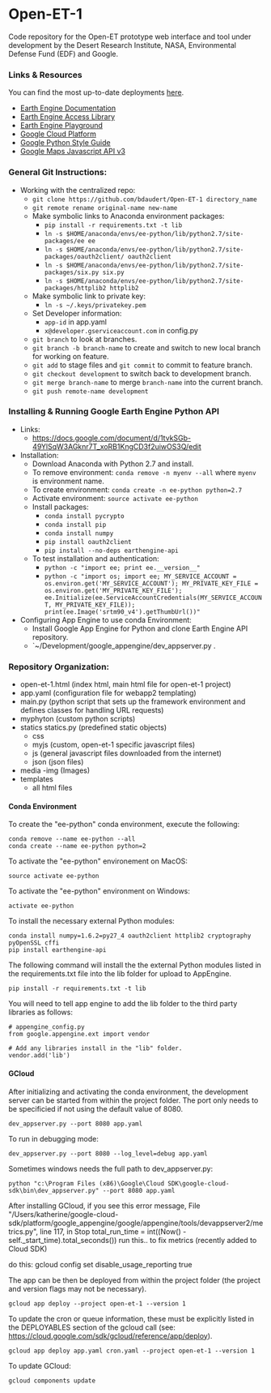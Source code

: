 # Open-ET-1

Code repository for the Open-ET prototype web interface and tool under development by the Desert Research Institute, NASA, Environmental Defense Fund (EDF) and Google.

### Links & Resources

You can find the most up-to-date deployments [here](http://open-et-1.appspot.com/).

- [Earth Engine Documentation](https://sites.google.com/site/earthengineapidocs/)
- [Earth Engine Access Library](https://code.google.com/p/earthengine-api/wiki/Installation)
- [Earth Engine Playground](https://code.earthengine.google.com/)
- [Google Cloud Platform](https://cloud.google.com/appengine/docs/python/gettingstartedpython27/helloworld)
- [Google Python Style Guide](https://google.github.io/styleguide/pyguide.html)
- [Google Maps Javascript API v3](https://developers.google.com/maps/documentation/javascript/)

### General Git Instructions:
- Working with the centralized repo:
    - `git clone https://github.com/bdaudert/Open-ET-1 directory_name`
    - `git remote rename original-name new-name`
    - Make symbolic links to Anaconda environment packages:
         - `pip install -r requirements.txt -t lib`
        - `ln -s $HOME/anaconda/envs/ee-python/lib/python2.7/site-packages/ee ee`
        - `ln -s $HOME/anaconda/envs/ee-python/lib/python2.7/site-packages/oauth2client/ oauth2client`
        - `ln -s $HOME/anaconda/envs/ee-python/lib/python2.7/site-packages/six.py six.py`
        - `ln -s $HOME/anaconda/envs/ee-python/lib/python2.7/site-packages/httplib2 httplib2`
    - Make symbolic link to private key:
        - `ln -s ~/.keys/privatekey.pem`
    - Set Developer information:
        - `app-id` in app.yaml
        - `x@developer.gserviceaccount.com` in config.py
    - `git branch` to look at branches.
    - `git branch -b branch-name` to create and switch to new local branch for working on feature.
    - `git add` to stage files and `git commit` to commit to feature branch.
    - `git checkout development` to switch back to development branch.
    - `git merge branch-name` to merge `branch-name` into the current branch.
    - `git push remote-name development`


### Installing & Running Google Earth Engine Python API
- Links:
    - https://docs.google.com/document/d/1tvkSGb-49YlSqW3AGknr7T_xoRB1KngCD3f2uiwOS3Q/edit
- Installation:
    - Download Anaconda with Python 2.7 and install.
    - To remove environment: `conda remove -n myenv --all` where `myenv` is environment name.
    - To create environment: `conda create -n ee-python python=2.7`
    - Activate environment: `source activate ee-python`
    - Install packages:
        - `conda install pycrypto`
        - `conda install pip`
        - `conda install numpy`
        - `pip install oauth2client`
        - `pip install --no-deps earthengine-api`
    - To test installation and authentication:
        - `python -c "import ee; print ee.__version__"`
        - `python -c "import os; import ee; MY_SERVICE_ACCOUNT = os.environ.get('MY_SERVICE_ACCOUNT'); MY_PRIVATE_KEY_FILE = os.environ.get('MY_PRIVATE_KEY_FILE'); ee.Initialize(ee.ServiceAccountCredentials(MY_SERVICE_ACCOUNT, MY_PRIVATE_KEY_FILE)); print(ee.Image('srtm90_v4').getThumbUrl())"`
- Configuring App Engine to use conda Environment:
    - Install Google App Engine for Python and clone Earth Engine API repository.
    - `~/Development/google_appengine/dev_appserver.py .


### Repository Organization:
- open-et-1.html (index html, main html file for open-et-1 project)
- app.yaml (configuration file for webapp2 templating)
- main.py (python script that sets up the framework environment and defines classes for handling URL requests)
- myphyton (custom python scripts)
- statics
    statics.py (predefined static objects)
    - css
    - myjs (custom, open-et-1 specific javascript files)
    - js (general javascript files downloaded from the internet)
    - json (json files)
- media
    -img (Images)
- templates
    - all html files

#### Conda Environment
To create the "ee-python" conda environment, execute the following:
```
conda remove --name ee-python --all
conda create --name ee-python python=2
```

To activate the "ee-python" environement on MacOS:
```
source activate ee-python
```
To activate the "ee-python" environment on Windows:
```
activate ee-python
```

To install the necessary external Python modules:
```
conda install numpy=1.6.2=py27_4 oauth2client httplib2 cryptography pyOpenSSL cffi
pip install earthengine-api
```

The following command will install the the external Python modules listed in the requirements.txt file into the lib folder for upload to AppEngine.
```
pip install -r requirements.txt -t lib
```
You will need to tell app engine to add the lib folder to the third party libraries as follows:
```
# appengine_config.py
from google.appengine.ext import vendor

# Add any libraries install in the "lib" folder.
vendor.add('lib')
```

#### GCloud

After initializing and activating the conda environment, the development server can be started from within the project folder.  The port only needs to be specificied if not using the default value of 8080.

```
dev_appserver.py --port 8080 app.yaml
```
To run in debugging mode:
```
dev_appserver.py --port 8080 --log_level=debug app.yaml
```

Sometimes windows needs the full path to dev_appserver.py:
```
python "c:\Program Files (x86)\Google\Cloud SDK\google-cloud-sdk\bin\dev_appserver.py" --port 8080 app.yaml
```

After installing GCloud, if you see this error message,
  File "/Users/katherine/google-cloud-sdk/platform/google_appengine/google/appengine/tools/devappserver2/metrics.py", line 117, in Stop
    total_run_time = int((Now() - self._start_time).total_seconds())
run this.. to fix metrics (recently added to Cloud SDK)

do this:
gcloud config set disable_usage_reporting true

The app can be then be deployed from within the project folder (the project and version flags may not be necessary).
```
gcloud app deploy --project open-et-1 --version 1
```

To update the cron or queue information, these must be explicitly listed in the DEPLOYABLES section of the gcloud call (see: https://cloud.google.com/sdk/gcloud/reference/app/deploy).

```
gcloud app deploy app.yaml cron.yaml --project open-et-1 --version 1
```

To update GCloud:
```
gcloud components update
```

